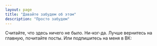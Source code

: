 ```yaml
---
layout: page
title: "Давайте забудем об этом"
description: "Просто забудем"
---
```


Считайте, что здесь ничего не было. Ни-ког-да. Лучше вернитесь на главную, почитайте посты. Или подпишитесь на меня в ВК:

<script type="text/javascript" src="//vk.com/js/api/openapi.js?116"></script>

<!-- VK Widget -->
<div id="vk_groups"></div>
<script type="text/javascript">
VK.Widgets.Group("vk_groups", {mode: 2, width: "300", height: "400"}, 75517905);
</script>